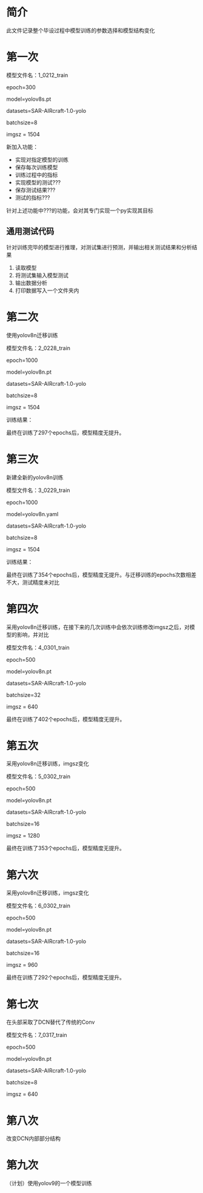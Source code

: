# 简介
此文件记录整个毕设过程中模型训练的参数选择和模型结构变化

# 第一次
模型文件名：1_0212_train

epoch=300

model=yolov8s.pt

datasets=SAR-AIRcraft-1.0-yolo

batchsize=8

imgsz = 1504


新加入功能：
- 实现对指定模型的训练
- 保存每次训练模型
- 训练过程中的指标
- 实现模型的测试???
- 保存测试结果???
- 测试的指标???

针对上述功能中???的功能，会对其专门实现一个py实现其目标

## 通用测试代码

针对训练完毕的模型进行推理，对测试集进行预测，并输出相关测试结果和分析结果

1. 读取模型
2. 将测试集输入模型测试
3. 输出数据分析
4. 打印数据写入一个文件夹内

# 第二次
使用yolov8n迁移训练

模型文件名：2_0228_train

epoch=1000

model=yolov8n.pt

datasets=SAR-AIRcraft-1.0-yolo

batchsize=8

imgsz = 1504

训练结果：

最终在训练了297个epochs后，模型精度无提升。

# 第三次
新建全新的yolov8n训练

模型文件名：3_0229_train

epoch=1000

model=yolov8n.yaml

datasets=SAR-AIRcraft-1.0-yolo

batchsize=8

imgsz = 1504

训练结果：

最终在训练了354个epochs后，模型精度无提升。与迁移训练的epochs次数相差不大，测试精度未对比

# 第四次
采用yolov8n迁移训练，在接下来的几次训练中会依次训练修改imgsz之后，对模型的影响，并对比

模型文件名：4_0301_train

epoch=500

model=yolov8n.pt

datasets=SAR-AIRcraft-1.0-yolo

batchsize=32

imgsz = 640

最终在训练了402个epochs后，模型精度无提升。

# 第五次
采用yolov8n迁移训练，imgsz变化

模型文件名：5_0302_train

epoch=500

model=yolov8n.pt

datasets=SAR-AIRcraft-1.0-yolo

batchsize=16

imgsz = 1280

最终在训练了353个epochs后，模型精度无提升。

# 第六次
采用yolov8n迁移训练，imgsz变化

模型文件名：6_0302_train

epoch=500

model=yolov8n.pt

datasets=SAR-AIRcraft-1.0-yolo

batchsize=16

imgsz = 960

最终在训练了292个epochs后，模型精度无提升。

# 第七次
在头部采取了DCN替代了传统的Conv

模型文件名：7_0317_train

epoch=500

model=yolov8n.pt

datasets=SAR-AIRcraft-1.0-yolo

batchsize=8

imgsz = 640

# 第八次
改变DCN内部部分结构

# 第九次
（计划）使用yolov9的一个模型训练
